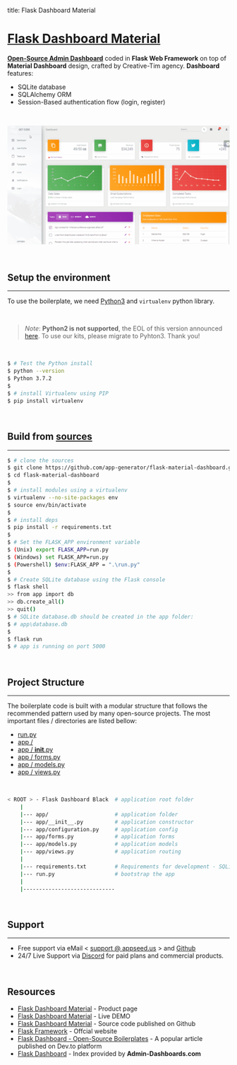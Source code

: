 title: Flask Dashboard Material

# [Flask Dashboard Material](https://appseed.us/admin-dashboards/flask-dashboard-material-design)

**[Open-Source Admin Dashboard](https://appseed.us/admin-dashboards/flask-dashboard-material-design)** coded in **Flask Web Framework** on top of **Material Dashboard** design, crafted by Creative-Tim agency. **Dashboard** features:

- SQLite database
- SQLAlchemy ORM
- Session-Based authentication flow (login, register)

<br />

![Flask Dashboard Black - Open-Source Admin Panel](https://raw.githubusercontent.com/app-generator/static/master/products/flask-dashboard-material-design-intro.gif)

<br />

## Setup the environment
---

To use the boilerplate, we need [Python3](/what-is/python/) and `virtualenv` python library.

<br />

> *Note*: **Python2 is not supported**, the EOL of this version announced [here](https://www.python.org/doc/sunset-python-2/). To use our kits, please migrate to Pyhton3. Thank you!

<br />

```bash
$ # Test the Python install
$ python --version
$ Python 3.7.2
$
$ # install Virtualenv using PIP
$ pip install virtualenv
```

<br />

## Build from [sources](https://github.com/app-generator/flask-material-dashboard/)
---

```bash
$ # clone the sources
$ git clone https://github.com/app-generator/flask-material-dashboard.git
$ cd flask-material-dashboard
$
$ # install modules using a virtualenv
$ virtualenv --no-site-packages env
$ source env/bin/activate
$
$ # install deps
$ pip install -r requirements.txt
$
$ # Set the FLASK_APP environment variable
$ (Unix) export FLASK_APP=run.py
$ (Windows) set FLASK_APP=run.py
$ (Powershell) $env:FLASK_APP = ".\run.py"
$ 
$ # Create SQLite database using the Flask console
$ flask shell
>> from app import db
>> db.create_all()
>> quit()
$ # SQLite database.db should be created in the app folder:
$ # app\database.db
$
$ flask run
$ # app is running on port 5000
```

<br />

## Project Structure
---

The boilerplate code is built with a modular structure that follows the recommended pattern used by many open-source projects. The most important files / directories are listed bellow:

- [run.py](https://github.com/app-generator/flask-material-dashboard/blob/master/run.py)
- [app /](https://github.com/app-generator/flask-material-dashboard/tree/master/app)
- [app / __init__.py](https://github.com/app-generator/flask-material-dashboard/blob/master/app/__init__.py)
- [app / forms.py](https://github.com/app-generator/flask-material-dashboard/blob/master/app/forms.py)
- [app / models.py](https://github.com/app-generator/flask-material-dashboard/blob/master/app/models.py)
- [app / views.py](https://github.com/app-generator/flask-material-dashboard/blob/master/app/views.py)

<br />

```bash
< ROOT > - Flask Dashboard Black  # application root folder
    |
    |--- app/                     # application folder  
    |--- app/__init__.py          # application constructor  
    |--- app/configuration.py     # application config  
    |--- app/forms.py             # application forms  
    |--- app/models.py            # application models  
    |--- app/views.py             # application routing
    |  
    |--- requirements.txt         # Requirements for development - SQLite storage
    |--- run.py                   # bootstrap the app
    |
    |-----------------------------
```

<br />

## Support
---

- Free support via eMail < [support @ appseed.us](https://appseed.us/support) > and [Github](https://github.com/app-generator/flask-material-dashboard/issues/)
- 24/7 Live Support via [Discord](https://discord.gg/fZC6hup) for paid plans and commercial products.

<br />

## Resources

- [Flask Dashboard Material](https://appseed.us/admin-dashboards/flask-dashboard-material-design) - Product page
- [Flask Dashboard Material](https://flask-material-dashboard.appseed.us/) - Live DEMO
- [Flask Dashboard Material](https://github.com/app-generator/flask-material-dashboard) - Source code published on Github
- [Flask Framework](https://www.palletsprojects.com/p/flask/) - Offcial website
- [Flask Dashboard - Open-Source Boilerplates](https://dev.to/sm0ke/flask-dashboard-open-source-boilerplates-dkg) - A popular article published on Dev.to platform
- [Flask Dashboard](https://admin-dashboards.com/tags/flask-dashboard) - Index provided by **Admin-Dashboards.com**
